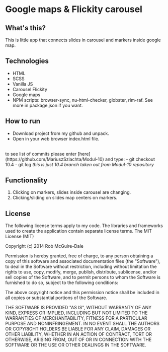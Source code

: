 # Google maps & Flickity carousel

## What's this?

This is little app that connects slides in carousel and markers inside google map.

## Technologies

- HTML
- SCSS
- Vanilla JS
- Carousel Flickity
- Google maps
- NPM scripts: browser-sync, nu-html-checker, globster, rim-raf. See more in package.json if you want.

## How to run

- Download project from my github and unpack.
- Open in your web browser index.html file.

<br>
to see list of commits please enter [here] (https://github.com/MariuszSzlachta/Modul-10) and type:
- git checkout 10.4
- git log
<i>this is just 10.4 branch taken out from Modul-10 repository</i>



## Functionality

1. Clicking on markers, slides inside carousel are changing.
2. Clicking/sliding on slides map centers on markers.


## License

The following license terms apply to my code. The libraries and frameworks used to create the application contain separate license terms.
The MIT License (MIT)

Copyright (c) 2014 Rob McGuire-Dale

Permission is hereby granted, free of charge, to any person obtaining a copy of this software and associated documentation files (the "Software"), to deal in the Software without restriction, including without limitation the rights to use, copy, modify, merge, publish, distribute, sublicense, and/or sell copies of the Software, and to permit persons to whom the Software is furnished to do so, subject to the following conditions:

The above copyright notice and this permission notice shall be included in all copies or substantial portions of the Software.

THE SOFTWARE IS PROVIDED "AS IS", WITHOUT WARRANTY OF ANY KIND, EXPRESS OR IMPLIED, INCLUDING BUT NOT LIMITED TO THE WARRANTIES OF MERCHANTABILITY, FITNESS FOR A PARTICULAR PURPOSE AND NONINFRINGEMENT. IN NO EVENT SHALL THE AUTHORS OR COPYRIGHT HOLDERS BE LIABLE FOR ANY CLAIM, DAMAGES OR OTHER LIABILITY, WHETHER IN AN ACTION OF CONTRACT, TORT OR OTHERWISE, ARISING FROM, OUT OF OR IN CONNECTION WITH THE SOFTWARE OR THE USE OR OTHER DEALINGS IN THE SOFTWARE.

